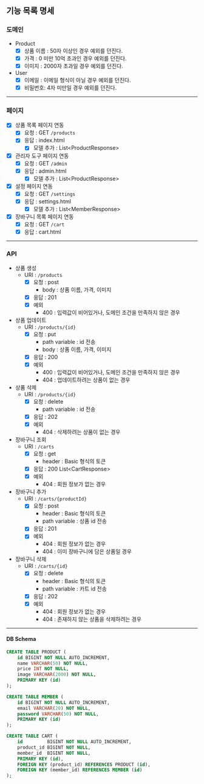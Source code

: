 ## 기능 목록 명세

### 도메인

- Product
  - [x] 상품 이름 : 50자 이상인 경우 예외를 던진다.
  - [x] 가격 : 0 미만 10억 초과인 경우 예외를 던진다.
  - [x] 이미지 : 2000자 초과일 경우 예외를 던진다.
- User
  - [x] 이메일 : 이메일 형식이 아닐 경우 예외를 던진다.
  - [x] 비밀번호: 4자 미만일 경우 예외를 던진다.
--- 

### 페이지 

- [x] 상품 목록 페이지 연동
  - [x] 요청 : GET `/products`
  - [x] 응답 : index.html
    - [x] 모델 추가 : List\<ProductResponse>

- [x] 관리자 도구 페이지 연동
  - [x] 요청 : GET `/admin`
  - [x] 응답 : admin.html
    - [x] 모델 추가 : List\<ProductResponse>

- [x] 설정 페이지 연동
  - [x] 요청 : GET `/settings`
  - [x] 응답 : settings.html
    - [x] 모델 추가 : List\<MemberResponse>

- [x] 장바구니 목록 페이지 연동
  - [x] 요청 : GET `/cart`
  - [x] 응답 : cart.html

----
### API
  - 상품 생성
    - URI : `/products`
      - [x] 요청 : post
        - body : 상품 이름, 가격, 이미지
      - [x] 응답 : 201
      - [x] 예외
        - 400 : 입력값이 비어있거나, 도메인 조건을 만족하지 않은 경우
  - 상품 업데이트
    - URI : `/products/{id}`
      - [x] 요청 : put
        - path variable : id 전송
        - body : 상품 이름, 가격, 이미지
      - [x] 응답 : 200
      - [x] 예외
        - 400 : 입력값이 비어있거나, 도메인 조건을 만족하지 않은 경우
        - 404 : 업데이트하려는 상품이 없는 경우
  - 상품 삭제
    - URI : `/products/{id}`
      - [x] 요청 : delete
        - path variable : id 전송
      - [x] 응답 : 202
      - [x] 예외
        - 404 : 삭제하려는 상품이 없는 경우
      
  - 장바구니 조회
    - URI : `/carts`
      - [x] 요청 : get
        - header : Basic 형식의 토큰
      - [x] 응답 : 200 List\<CartResponse>
      - [x] 예외 
        - 404 : 회원 정보가 없는 경우
  - 장바구니 추가
    - URI : `/carts/{productId}`
      - [x] 요청 : post
        - header : Basic 형식의 토큰 
        - path variable : 상품 id 전송
      - [x] 응답 : 201
      - [x] 예외
        - 404 : 회원 정보가 없는 경우
        - 404 : 이미 장바구니에 담은 상품일 경우
  - 장바구니 삭제
    - URI : `/carts/{id}`
      - [x] 요청 : delete
        - header : Basic 형식의 토큰
        - path variable : 카트 id 전송
      - [x] 응답 : 202
      - [x] 예외
        - 404 : 회원 정보가 없는 경우
        - 404 : 존재하지 않는 상품을 삭제하려는 경우

----
#### DB Schema

```sql
CREATE TABLE PRODUCT (
    id BIGINT NOT NULL AUTO_INCREMENT,
    name VARCHAR(50) NOT NULL,
    price INT NOT NULL,
    image VARCHAR(2000) NOT NULL,
    PRIMARY KEY (id)
);

CREATE TABLE MEMBER (
    id BIGINT NOT NULL AUTO_INCREMENT,
    email VARCHAR(20) NOT NULL,
    password VARCHAR(50) NOT NULL,
    PRIMARY KEY (id)
);

CREATE TABLE CART (
    id         BIGINT NOT NULL AUTO_INCREMENT,
    product_id BIGINT NOT NULL,
    member_id  BIGINT NOT NULL,
    PRIMARY KEY (id),
    FOREIGN KEY (product_id) REFERENCES PRODUCT (id),
    FOREIGN KEY (member_id) REFERENCES MEMBER (id)
);
```